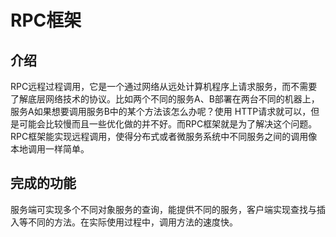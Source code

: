 # RPC框架
## 介绍
RPC远程过程调用，它是一个通过网络从远处计算机程序上请求服务，而不需要了解底层网络技术的协议。比如两个不同的服务A、B部署在两台不同的机器上，服务A如果想要调用服务B中的某个方法该怎么办呢？使用 HTTP请求就可以，但是可能会比较慢而且一些优化做的并不好。而RPC框架就是为了解决这个问题。
RPC框架能实现远程调用，使得分布式或者微服务系统中不同服务之间的调用像本地调用一样简单。
## 完成的功能
服务端可实现多个不同对象服务的查询，能提供不同的服务，客户端实现查找与插入等不同的方法。在实际使用过程中，调用方法的速度快。
